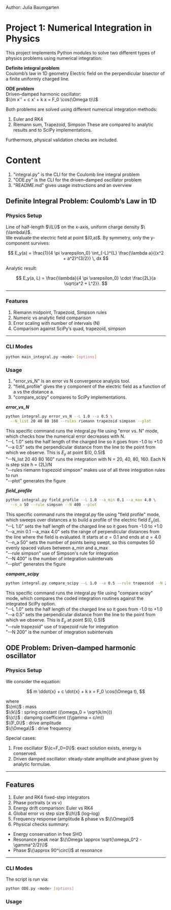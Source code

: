 Author: Julia Baumgarten
# Project 1: Numerical Integration in Physics

This project implements Python modules to solve two different types of physics problems using numerical integration:

 **Definite integral problem**  
   Coulomb’s law in 1D geometry
   Electric field on the perpendicular bisector of a finite uniformly charged line.

 **ODE problem**  
   Driven–damped harmonic oscillator:  
   $\(m x'' + c x' + k x = F_0 \cos(\Omega t)\)$

Both problems are solved using different numerical integration methods:
1. Euler and RK4
2. Riemann sum, Trapezoid, Simpson
These are compared to analytic results and to SciPy implementations.

Furthermore, physical validation checks are included.


  # Content
1. "integral.py" is the CLI for the Coulomb line integral problem  
2. "ODE.py" is the CLI for the driven–damped oscillator problem  
3. "README.md" gives usage instructions and an overview


## Definite Integral Problem: Coulomb’s Law in 1D

### Physics Setup

Line of half-length $\(L\)$ on the x-axis, uniform charge density $\(\lambda\)$.  
We evaluate the electric field at point $\(0,a)\$. By symmetry, only the y-component survives:

$$
E_y(a) = \frac{1}{4 \pi \varepsilon_0} \int_{-L}^{L} 
         \frac{\lambda a}{(x^2 + a^2)^{3/2}} \, dx
$$

Analytic result:

$$
E_y(a, L) = \frac{\lambda}{4 \pi \varepsilon_0} \cdot 
            \frac{2L}{a \sqrt{a^2 + L^2}}.
$$

---

### Features

1. Riemann midpoint, Trapezoid, Simpson rules
2. Numeric vs analytic field comparison
3. Error scaling with number of intervals \(N\)
4. Comparison against SciPy’s quad, trapezoid, simpson

---

### CLI Modes

```bash
python main_integral.py <mode> [options]
```


### Usage 

1. "error_vs_N" is an error vs N convergence analysis tool.
2. "field_profile" gives the y component of the electric field as a function of a vs the distance a.
3. "compare_scipy" compares to SciPy implementations.

***error_vs_N***
```bash
python integral.py error_vs_N --L 1.0 --a 0.5 \
  --N_list 20 40 80 160 --rules riemann trapezoid simpson --plot
```

This specific command runs the integral.py file using "error vs. N" mode, which checks how the numerical error decreases with N.  
"--L 1.0" sets the half length of the charged line so it goes from -1.0 to +1.0  
"--a 0.5" sets the perpendicular distance from the line to the point from which we observe. This is $E_y$ at point $\(0, 0.5)\$  
"--N_list 20 40 80 160" runs the integration with N = 20, 40, 80, 160. Each N is step size h = (2L)/N  
"--rules riemann trapezoid simpson" makes use of all three integration rules to run  
"--plot" generates the figure

***field_profile***
```bash
python integral.py field_profile --L 1.0 --a_min 0.1 --a_max 4.0 \
  --n_a 50 --rule simpson --N 400 --plot
```

This specific command runs the integral.py file using "field profile" mode, which sweeps over distances a to build a profile of the electric field $E_y(a)$.  
"--L 1.0" sets the half length of the charged line so it goes from -1.0 to +1.0  
"--a_min 0.1 --a_max 4.0" sets the range of perpendicular distances from the line where the field is evaluated. It starts at $a = 0.1$ and ends at $a = 4.0$  
"--n_a 50" sets the number of points being swept, so this computes 50 evenly spaced values between a_min and a_max  
"--rule simpson" use of Simpson's rule for integration  
"--N 400" is the number of integration subintervals  
"--plot" generates the figure  

***compare_scipy***
```bash
python integral.py compare_scipy --L 1.0 --a 0.5 --rule trapezoid --N 200
```
This specific command runs the integral.py file using "compare scipy" mode, which compares the coded integration routines against the integrated SciPy option.  
"--L 1.0" sets the half length of the charged line so it goes from -1.0 to +1.0  
"--a 0.5" sets the perpendicular distance from the line to the point from which we observe. This is $E_y$ at point $\(0, 0.5)\$  
"--rule trapezoid" use of trapezoid rule for integration  
"--N 200" is the number of integration subintervals  


## ODE Problem: Driven–damped harmonic oscillator

### Physics Setup

We consider the equation:

$$
m \ddot{x} + c \dot{x} + k x = F_0 \cos(\Omega t),
$$

where  
$\(m\)$ : mass  
$\(k\)$ : spring constant (\(\omega_0 = \sqrt{k/m}\))  
$\(c\)$ : damping coefficient (\(\gamma = c/m\))  
$\(F_0\)$ : drive amplitude  
$\(\Omega\)$ : drive frequency  

Special cases:  
1. Free oscillator $\(c=F_0=0\)$: exact solution exists, energy is conserved.  
2. Driven damped oscillator: steady-state amplitude and phase given by analytic formulae.

---

## Features

1. Euler and RK4 fixed-step integrators
2. Phase portraits (x vs v)
3. Energy drift comparison: Euler vs RK4
4. Global error vs step size $\(h\)$ (log–log)
5. Frequency response (amplitude & phase vs $\(\Omega\)$
6. Physical checks summary:
  - Energy conservation in free SHO  
  - Resonance peak near $\(\Omega \approx \sqrt{\omega_0^2 - \gamma^2/2}\)$    
  - Phase $\(\approx 90^\circ\)$ at resonance

---

### CLI Modes

The script is run via:

```bash
python ODE.py <mode> [options]
```

### Usage







